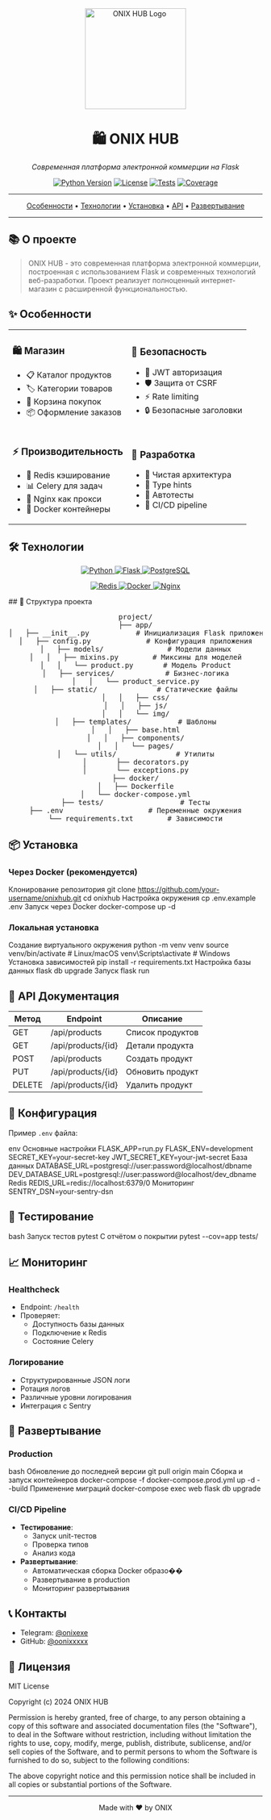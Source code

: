 <div align="center">
  <img src="app/static/img/logo.png" alt="ONIX HUB Logo" width="200"/>

  # 🛍️ ONIX HUB

  *Современная платформа электронной коммерции на Flask*

  [![Python Version](https://img.shields.io/badge/python-3.9+-blue.svg?style=for-the-badge&logo=python&logoColor=white)](https://www.python.org)
  [![License](https://img.shields.io/badge/license-MIT-green.svg?style=for-the-badge)](LICENSE)
  [![Tests](https://img.shields.io/badge/tests-passing-brightgreen.svg?style=for-the-badge&logo=github-actions&logoColor=white)](tests)
  [![Coverage](https://img.shields.io/badge/coverage-95%25-brightgreen.svg?style=for-the-badge&logo=codecov&logoColor=white)](coverage)
</div>

---

<p align="center">
  <a href="#особенности">Особенности</a> •
  <a href="#технологии">Технологии</a> •
  <a href="#установка">Установка</a> •
  <a href="#api-документация">API</a> •
  <a href="#развертывание">Развертывание</a>
</p>

---

## 📚 О проекте
> ONIX HUB - это современная платформа электронной коммерции, построенная с использованием Flask и современных технологий веб-разработки. Проект реализует полноценный интернет-магазин с расширенной функциональностью.

## ✨ Особенности
<table>
  <tr>
    <td>
      <h3>🛍️ Магазин</h3>
      <ul>
        <li>📋 Каталог продуктов</li>
        <li>🏷️ Категории товаров</li>
        <li>🛒 Корзина покупок</li>
        <li>📦 Оформление заказов</li>
      </ul>
    </td>
    <td>
      <h3>🔐 Безопасность</h3>
      <ul>
        <li>🔑 JWT авторизация</li>
        <li>🛡️ Защита от CSRF</li>
        <li>⚡ Rate limiting</li>
        <li>🔒 Безопасные заголовки</li>
      </ul>
    </td>
  </tr>
  <tr>
    <td>
      <h3>⚡ Производительность</h3>
      <ul>
        <li>💾 Redis кэширование</li>
        <li>📊 Celery для задач</li>
        <li>🚀 Nginx как прокси</li>
        <li>🐳 Docker контейнеры</li>
      </ul>
    </td>
    <td>
      <h3>🔧 Разработка</h3>
      <ul>
        <li>📐 Чистая архитектура</li>
        <li>📝 Type hints</li>
        <li>🧪 Автотесты</li>
        <li>🔄 CI/CD pipeline</li>
      </ul>
    </td>
  </tr>
</table>

## 🛠 Технологии
<div align="center">
  <p>
    <a href="https://www.python.org">
      <img src="https://img.shields.io/badge/Python-3776AB?style=for-the-badge&logo=python&logoColor=white" alt="Python" />
    </a>
    <a href="https://flask.palletsprojects.com">
      <img src="https://img.shields.io/badge/Flask-000000?style=for-the-badge&logo=flask&logoColor=white" alt="Flask" />
    </a>
    <a href="https://www.postgresql.org">
      <img src="https://img.shields.io/badge/PostgreSQL-316192?style=for-the-badge&logo=postgresql&logoColor=white" alt="PostgreSQL" />
    </a>
  </p>
  <p>
    <a href="https://redis.io">
      <img src="https://img.shields.io/badge/Redis-DC382D?style=for-the-badge&logo=redis&logoColor=white" alt="Redis" />
    </a>
    <a href="https://www.docker.com">
      <img src="https://img.shields.io/badge/Docker-2496ED?style=for-the-badge&logo=docker&logoColor=white" alt="Docker" />
    </a>
    <a href="https://nginx.org">
      <img src="https://img.shields.io/badge/Nginx-009639?style=for-the-badge&logo=nginx&logoColor=white" alt="Nginx" />
    </a>
  </p>
</div>
## 📁 Структура проекта 

<div align="center">
<pre class="project-structure">
project/
├── app/
│   ├── __init__.py           # Инициализация Flask приложения
│   ├── config.py             # Конфигурация приложения
│   ├── models/               # Модели данных
│   │   ├── mixins.py        # Миксины для моделей
│   │   └── product.py       # Модель Product
│   ├── services/            # Бизнес-логика
│   │   └── product_service.py
│   ├── static/              # Статические файлы
│   │   ├── css/
│   │   ├── js/
│   │   └── img/
│   ├── templates/           # Шаблоны
│   │   ├── base.html
│   │   ├── components/
│   │   └── pages/
│   └── utils/              # Утилиты
│       ├── decorators.py
│       └── exceptions.py
├── docker/
│   ├── Dockerfile
│   └── docker-compose.yml
├── tests/                  # Тесты
├── .env                    # Переменные окружения
└── requirements.txt        # Зависимости
</pre>
</div>

## 📦 Установка

### Через Docker (рекомендуется)

Клонирование репозитория
git clone https://github.com/your-username/onixhub.git
cd onixhub
Настройка окружения
cp .env.example .env
Запуск через Docker
docker-compose up -d

### Локальная установка

Создание виртуального окружения
python -m venv venv
source venv/bin/activate # Linux/macOS
venv\Scripts\activate # Windows
Установка зависимостей
pip install -r requirements.txt
Настройка базы данных
flask db upgrade
Запуск
flask run


## 📝 API Документация

| Метод | Endpoint | Описание |
|-------|----------|----------|
| GET | /api/products | Список продуктов |
| GET | /api/products/{id} | Детали продукта |
| POST | /api/products | Создать продукт |
| PUT | /api/products/{id} | Обновить продукт |
| DELETE | /api/products/{id} | Удалить продукт |

## 🔧 Конфигурация

Пример `.env` файла:

env
Основные настройки
FLASK_APP=run.py
FLASK_ENV=development
SECRET_KEY=your-secret-key
JWT_SECRET_KEY=your-jwt-secret
База данных
DATABASE_URL=postgresql://user:password@localhost/dbname
DEV_DATABASE_URL=postgresql://user:password@localhost/dev_dbname
Redis
REDIS_URL=redis://localhost:6379/0
Мониторинг
SENTRY_DSN=your-sentry-dsn


## 🧪 Тестирование

bash
Запуск тестов
pytest
С отчётом о покрытии
pytest --cov=app tests/


## 📈 Мониторинг

### Healthcheck
- Endpoint: `/health`
- Проверяет:
  - Доступность базы данных
  - Подключение к Redis
  - Состояние Celery

### Логирование
- Структурированные JSON логи
- Ротация логов
- Различные уровни логирования
- Интеграция с Sentry

## 🚀 Развертывание

### Production

bash
Обновление до последней версии
git pull origin main
Сборка и запуск контейнеров
docker-compose -f docker-compose.prod.yml up -d --build
Применение миграций
docker-compose exec web flask db upgrade


### CI/CD Pipeline

- **Тестирование**:
  - Запуск unit-тестов
  - Проверка типов
  - Анализ кода
- **Развертывание**:
  - Автоматическая сборка Docker образо��
  - Развертывание в production
  - Мониторинг развертывания

## 📞 Контакты

- Telegram: [@onixexe](https://t.me/onixexe)
- GitHub: [@oonixxxxx](https://github.com/oonixxxxx)

## 📄 Лицензия

MIT License

Copyright (c) 2024 ONIX HUB

Permission is hereby granted, free of charge, to any person obtaining a copy
of this software and associated documentation files (the "Software"), to deal
in the Software without restriction, including without limitation the rights
to use, copy, modify, merge, publish, distribute, sublicense, and/or sell
copies of the Software, and to permit persons to whom the Software is
furnished to do so, subject to the following conditions:

The above copyright notice and this permission notice shall be included in all
copies or substantial portions of the Software.

---

<div align="center">
Made with ❤️ by ONIX
</div>